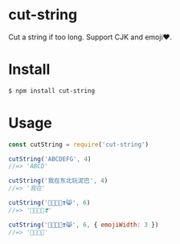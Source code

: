 # cut-string
Cut a string if too long. Support CJK and emoji❤️.


# Install

```bash
$ npm install cut-string
```

# Usage

```js
const cutString = require('cut-string')

cutString('ABCDEFG', 4)
//=> 'ABCD'

cutString('我在东北玩泥巴', 4)
//=> '我在'

cutString('👨‍👩‍👧😀❣️😸', 6)
//=> '👨‍👩‍👧😀❣️'

cutString('👨‍👩‍👧😀❣️😸', 6, { emojiWidth: 3 })
//=> '👨‍👩‍👧😀'

```